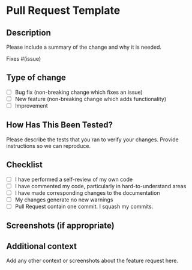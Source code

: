 # Pull Request Template

## Description

Please include a summary of the change and why it is needed.

Fixes #(issue)

## Type of change

- [ ] Bug fix (non-breaking change which fixes an issue)
- [ ] New feature (non-breaking change which adds functionality)
- [ ] Improvement

## How Has This Been Tested?

Please describe the tests that you ran to verify your changes. Provide instructions so we can reproduce.

## Checklist

- [ ] I have performed a self-review of my own code
- [ ] I have commented my code, particularly in hard-to-understand areas
- [ ] I have made corresponding changes to the documentation
- [ ] My changes generate no new warnings
- [ ] Pull Request contain one commit. I squash my commits.

## Screenshots (if appropriate)

## Additional context

Add any other context or screenshots about the feature request here.
